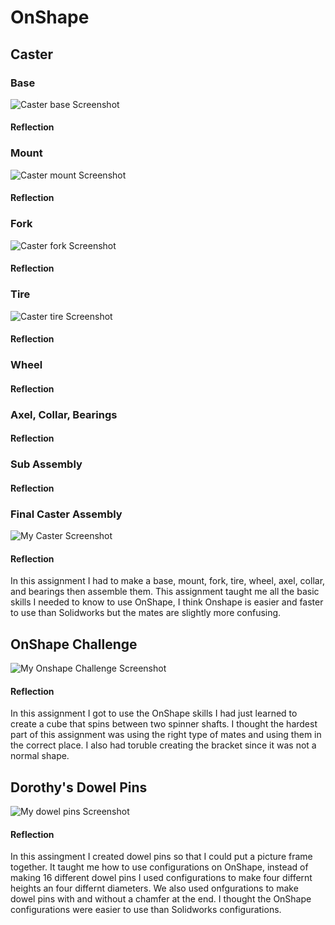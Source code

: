# OnShape
## Caster
### Base
![Caster base Screenshot](images/base.png)
#### Reflection
### Mount
![Caster mount Screenshot](images/mount.png)
#### Reflection
### Fork
![Caster fork Screenshot](images/fork.png)
#### Reflection
### Tire
![Caster tire Screenshot](images/tire.png)
#### Reflection
### Wheel
#### Reflection
### Axel, Collar, Bearings
#### Reflection
### Sub Assembly
#### Reflection
### Final Caster Assembly
![My Caster Screenshot](images/caster.png)
#### Reflection
In this assignment I had to make a base, mount, fork, tire, wheel, axel, collar, and bearings then assemble them. This assignment taught me all the basic skills I needed to know to use OnShape, I think Onshape is easier and faster to use than Solidworks but the mates are slightly more confusing.
## OnShape Challenge
![My Onshape Challenge Screenshot](images/onshape%20challenge%20.png)
#### Reflection
In this assignment I got to use the OnShape skills I had just learned to create a cube that spins between two spinner shafts. I thought the hardest part of this assignment was using the right type of mates and using them in the correct place. I also had toruble creating the bracket since it was not a normal shape.
## Dorothy's Dowel Pins
![My dowel pins Screenshot](images/dowelpins.png)
#### Reflection
In this assingment I created dowel pins so that I could put a picture frame together. It taught me how to use configurations on OnShape, instead of making 16 different dowel pins I used configurations to make four differnt heights an four differnt diameters. We also used onfgurations to make dowel pins with and without a chamfer at the end. I thought the OnShape configurations were easier to use than Solidworks configurations.
